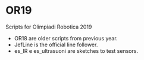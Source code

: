 <!-- Codename: Mozambique -->

# OR19
Scripts for Olimpiadi Robotica 2019

- OR18 are older scripts from previous year.
- JefLine is the official line follower.
- es_IR e es_ultrasuoni are sketches to test sensors.
